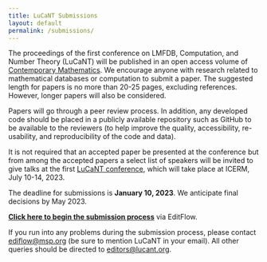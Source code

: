 ```yaml
---
title: LuCaNT Submissions
layout: default
permalink: /submissions/
---
```


<p>The proceedings of the first conference on LMFDB, Computation, and Number Theory (LuCaNT) will be published in an open access volume of <a href="https://www.ams.org/books/conm/">Contemporary Mathematics</a>. We encourage anyone with research related to mathematical databases or computation to submit a paper. The suggested length for papers is no more than 20-25 pages, excluding references. However, longer papers will also be considered.</p>

<p>Papers will go through a peer review process. In addition, any developed code should be placed in a publicly available repository such as GitHub to be available to the reviewers (to help improve the quality, accessibility, re-usability, and reproducibility of the code and data).</p>

<p>It is not required that an accepted paper be presented at the conference but from among the accepted papers a select list of speakers will be invited to give talks at the first <a href="https://icerm.brown.edu/events/sc-23-lucant/">LuCaNT conference</a>, which will take place at ICERM, July 10-14, 2023.</p>

<p>The deadline for submissions is <b>January 10, 2023</b>. We anticipate final decisions by May 2023.</p>

<p><a href="https://ef.msp.org/submit_new.php?j=lucant"><b>Click here to begin the submission process</b></a> via EditFlow.</p>

<p>If you run into any problems during the submission process, please contact <a href="mailto:editflow@msp.org">ediflow@msp.org</a> (be sure to mention LuCaNT in your email). All other queries should be directed to <a href="mailto:editors@lucant.org">editors@lucant.org</a>.</p>
